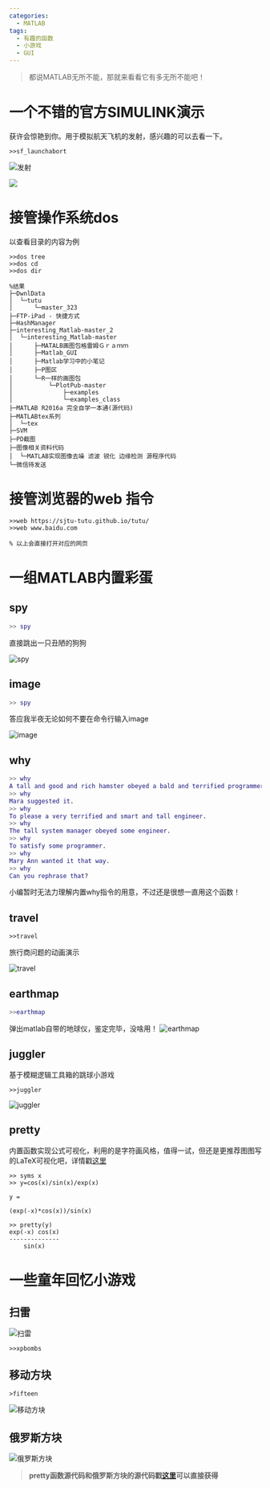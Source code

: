 ```yaml
---
categories:
  - MATLAB
tags:
  - 有趣的函数
  - 小游戏
  - GUI
---
```


>都说MATLAB无所不能，那就来看看它有多无所不能吧！

# 一个不错的官方SIMULINK演示



获许会惊艳到你。用于模拟航天飞机的发射，感兴趣的可以去看一下。
```
>>sf_launchabort
```

![发射](https://7475-tututong-1302752799.tcb.qcloud.la/MD%E5%9B%BE%E5%BA%8A/2020-08-05/2.gif?sign=64f1f407bdd9d45b22d5a6cb34c956bd&t=1596645722)

![](https://7475-tututong-1302752799.tcb.qcloud.la/MD%E5%9B%BE%E5%BA%8A/2020-08-05/3.png?sign=e2e6d9cb25c65b98d258a6c482954e9b&t=1596645734)

# 接管操作系统dos

以查看目录的内容为例

```
>>dos tree
>>dos cd
>>dos dir

%结果
├─DwnlData 
│  └─tutu
│      └─master_323 
├─FTP-iPad - 快捷方式 
├─HashManager 
├─interesting_Matlab-master_2 
│  └─interesting_Matlab-master 
│      ├─MATALB画图包格雷姆Ｇｒａｍｍ 
│      ├─Matlab_GUI 
│      ├─Matlab学习中的小笔记 
│      ├─P图区 
│      └─R一样的画图包 
│          └─PlotPub-master 
│              ├─examples 
│              └─examples_class 
├─MATLAB R2016a 完全自学一本通(源代码) 
├─MATLABtex系列 
│  └─tex 
├─SVM 
├─PD截图 
├─图像相关资料代码 
│  └─MATLAB实现图像去噪 滤波 锐化 边缘检测 源程序代码 
└─微信待发送 
```

# 接管浏览器的web 指令

```
>>web https://sjtu-tutu.github.io/tutu/
>>web www.baidu.com

% 以上会直接打开对应的网页
```

# 一组MATLAB内置彩蛋

## spy
```matlab
>> spy
```
直接跳出一只丑陋的狗狗

![spy](https://7475-tututong-1302752799.tcb.qcloud.la/MD%E5%9B%BE%E5%BA%8A/2020-08-05/spy.png?sign=08a894d1ffaf2bdee48017c05acb92d1&t=1596645789)

## image
```matlab
>> spy
```
答应我半夜无论如何不要在命令行输入image

![image](https://7475-tututong-1302752799.tcb.qcloud.la/MD%E5%9B%BE%E5%BA%8A/2020-08-05/image.png?sign=df124a475c74034d743f0d1871d0deb9&t=1596645803)

## why
```matlab
>> why
A tall and good and rich hamster obeyed a bald and terrified programmer.
>> why
Mara suggested it.
>> why
To please a very terrified and smart and tall engineer.
>> why
The tall system manager obeyed some engineer.
>> why
To satisfy some programmer.
>> why
Mary Ann wanted it that way.
>> why
Can you rephrase that?
```
小编暂时无法力理解内置why指令的用意，不过还是很想一直用这个函数！

## travel
```
>>travel
```
旅行商问题的动画演示

![travel](https://7475-tututong-1302752799.tcb.qcloud.la/MD%E5%9B%BE%E5%BA%8A/2020-08-05/travel.gif?sign=1b9273931a19cbe5371f1f2da633a6d8&t=1596645822)

## earthmap
```matlab
>>earthmap
```
弹出matlab自带的地球仪，鉴定完毕，没啥用！
![earthmap](https://7475-tututong-1302752799.tcb.qcloud.la/MD%E5%9B%BE%E5%BA%8A/2020-08-05/YgYNAnjD0K.gif?sign=d16fa51abece1d181cecc23b3e727966&t=1596645841)

## juggler 

基于模糊逻辑工具箱的跳球小游戏
```
>>juggler 
````
![juggler ](https://7475-tututong-1302752799.tcb.qcloud.la/MD%E5%9B%BE%E5%BA%8A/2020-08-05/jumper.gif?sign=3a7da7097e2a5182eae82344ddec39f5&t=1596645859)

## pretty
内置函数实现公式可视化，利用的是字符画风格，值得一试，但还是更推荐图图写的LaTeX可视化吧，详情戳[这里](https://www.bilibili.com/video/BV1Hf4y1R78A)
```
>> syms x
>> y=cos(x)/sin(x)/exp(x)
 
y =
 
(exp(-x)*cos(x))/sin(x)
 
>> pretty(y)
exp(-x) cos(x)
--------------
    sin(x)
```

# 一些童年回忆小游戏

## 扫雷

![扫雷](https://7475-tututong-1302752799.tcb.qcloud.la/MD%E5%9B%BE%E5%BA%8A/2020-08-05/MATLAB_8USy4QIP8o.png?sign=763a933d2fbb86004c1061979b2cf10a&t=1596646013)

```
>>xpbombs
```
## 移动方块
```
>fifteen
```

![移动方块](https://7475-tututong-1302752799.tcb.qcloud.la/MD%E5%9B%BE%E5%BA%8A/2020-08-05/%E7%A7%BB%E5%8A%A8%E6%96%B9%E5%9D%97.png?sign=ae6749de7af3aa24212d6a0ded24c909&t=1596646028)

## 俄罗斯方块

![俄罗斯方块](https://7475-tututong-1302752799.tcb.qcloud.la/MD%E5%9B%BE%E5%BA%8A/2020-08-05/ErXv7fKdWu.gif?sign=306ad1350343cf9f8bfc54572d455088&t=1596646048)


>**pretty函数源代码和俄罗斯方块的源代码戳[这里](https://www.lanzoux.com/iJ4qkfc2b3i)可以直接获得**

